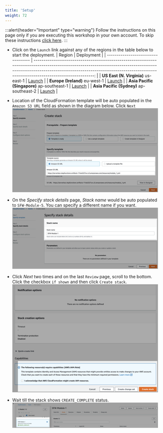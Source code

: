 ```yaml
---
title: 'Setup'
weight: 72
---
```


:::alert{header="Important" type="warning"}
Follow the instructions on this page only if you are executing this workshop in your own account. To skip these instructions [click here](../step-3).
:::

- Click on the `Launch` link against any of the regions in the table below to start the deployment.
  | Region | Deployment |
  | ----------------------------------- | -------------------------------------------------------------------------------------------------------------------------------------------------------------------------------------------------------------------------------------------------------------: |
  | **US East (N. Virginia)** us-east-1 | [Launch](https://console.aws.amazon.com/cloudformation/home?region=us-east-1#/stacks/create/template?stackName=SFW-Module-5&templateURL=https://serverless-stepfunctions-artifacts-17oiei2i27urc.s3.amazonaws.com/resources/module_5.yml) |
  | **Europe (Ireland)** eu-west-1 | [Launch](https://console.aws.amazon.com/cloudformation/home?region=eu-west-1#/stacks/create/template?stackName=SFW-Module-5&templateURL=https://serverless-stepfunctions-artifacts-17oiei2i27urc.s3.amazonaws.com/resources/module_5.yml) |
  | **Asia Pacific (Singapore)** ap-southeast-1 | [Launch](https://console.aws.amazon.com/cloudformation/home?region=ap-southeast-1#/stacks/create/template?stackName=SFW-Module-5&templateURL=https://serverless-stepfunctions-artifacts-17oiei2i27urc.s3.amazonaws.com/resources/module_5.yml) |
  | **Asia Pacific (Sydney)** ap-southeast-2 | [Launch](https://console.aws.amazon.com/cloudformation/home?region=ap-southeast-2#/stacks/create/template?stackName=SFW-Module-5&templateURL=https://serverless-stepfunctions-artifacts-17oiei2i27urc.s3.amazonaws.com/resources/module_5.yml) |

- Location of the CloudFormation template will be auto populated in the `Amazon S3 URL` field as shown in the diagram below. Click `Next`
  ![CloudFormation specify template](/static/img/setup/setup-cloudformation-specify-template.png)
- On the _Specify stack details_ page, _Stack name_ would be auto populated to `SFW-Module-5`. You can specify a different name if you want.
  ![CloudFormation stack name](/static/img/setup/setup-cloudformation-stack-name.png)
- Click _Next_ two times and on the last `Review` page, scroll to the bottom. Click the checkbox `if shown` and then click `Create stack`.
  ![CloudFormation create stack](/static/img/setup/setup-cloudformation-create-stack.png)
- Wait till the stack shows `CREATE_COMPLETE` status.
  ![CloudFormation stack complete](/static/img/setup/setup-cloudformation-create-complete.png)
